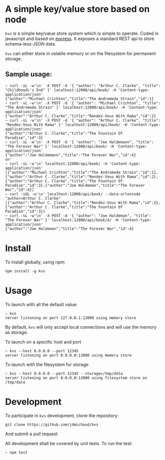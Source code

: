 # A simple key/value store based on node

`kvs` is a simple key/value store system which is simple to operate. Coded in
javascript and based on [express](http://expressjs.com/). It exposes a standard
REST api to store schema-less JSON data.

`kvs` can either store in volatile memory or on the filesystem for permanent storage.

## Sample usage:

```
~ curl -sL -w'\n' -X POST -d '{ "author": "Arthur C. Clarke", "title": "Childhood\'s End" }' localhost:12000/api/book/ -H 'Content-type: application/json'
{"author":"Michael Crichton","title":"The Andromeda Strain","id":1}
~ curl -sL -w'\n' -X POST -d '{ "author": "Michael Crichton", "title": "The Andromeda Strain" }' localhost:12000/api/book/ -H 'Content-type: application/json'
{"author":"Arthur C. Clarke","title":"Rendez-Vous With Rama","id":2}
~ curl -sL -w'\n' -X POST -d '{ "author": "Arthur C. Clarke", "title": "Rendez-Vous With Rama" }' localhost:12000/api/book/ -H 'Content-type: application/json'
{"author":"Arthur C. Clarke","title":"The Fountain Of Paradise","id":3}
~ curl -sL -w'\n' -X POST -d '{ "author": "Joe Haldemann", "title": "The Forever War" }' localhost:12000/api/book/ -H 'Content-type: application/json'
{"author":"Joe Haldemann","title":"The Forever War","id":4}
on'
~ curl -sL -w'\n' localhost:12000/api/book/ -H 'Content-type: application/json'
[{"author":"Michael Crichton","title":"The Andromeda Strain","id":1},{"author":"Arthur C. Clarke","title":"Rendez-Vous With Rama","id":2},{"author":"Arthur C. Clarke","title":"The Fountain Of Paradise","id":3},{"author":"Joe Haldeman","title":"The Forever War","id":4}]
~ curl -sGL -w'\n' localhost:12000/api/book/ --data-urlencode "author=Arthur C. Clarke"
[{"author":"Arthur C. Clarke","title":"Rendez-Vous With Rama","id":2},{"author":"Arthur C. Clarke","title":"The Fountain Of Paradise","id":3}]
~ curl -sL -w'\n' -X POST -d '{ "author": "Joe Haldeman", "title": "The Forever War" }' localhost:12000/api/book/4/ -H 'Content-type: application/json'
{"author":"Joe Haldeman","title":"The Forever War","id":4}
```

# Install

To install globally, using npm:
```
npm install -g kvs
```

# Usage

To launch with all the default value:
```
~ kvs
server listening on port 127.0.0.1:12000 using memory store
```
By default, `kvs` will only accept local connections and will use the memory as storage.

To launch on a specific host and port
```
~ kvs --host 0.0.0.0 --port 12345
server listening on port 0.0.0.0:12000 using memory store
```

To launch with the filesystem for storage
```
~ kvs --host 0.0.0.0 --port 12345 --storage=/tmp/data
server listening on port 0.0.0.0:12000 using filesystem store on /tmp/data
```

# Development

To participate in `kvs` development, clone the repository:
```
git clone https://github.com/jdmichaud/kvs
```

And submit a pull request.

All development shall be covered by unit tests.
To run the test:
```
~ npm test
```